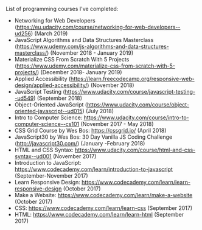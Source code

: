 List of programming courses I've completed:

* Networking for Web Developers (https://eu.udacity.com/course/networking-for-web-developers--ud256) (March 2019)  
* JavaScript Algorithms and Data Structures Masterclass (https://www.udemy.com/js-algorithms-and-data-structures-masterclass/) (November 2018 - January 2019)  
* Materialize CSS From Scratch With 5 Projects (https://www.udemy.com/materialize-css-from-scratch-with-5-projects/) (December 2018- January 2019)  
* Applied Accessibility (https://learn.freecodecamp.org/responsive-web-design/applied-accessibility/) (November 2018)
* JavaScript Testing (https://www.udacity.com/course/javascript-testing--ud549)  (September 2018)    
* Object-Oriented JavaScript (https://www.udacity.com/course/object-oriented-javascript--ud015) (July 2018)  
* Intro to Computer Science: https://www.udacity.com/course/intro-to-computer-science--cs101 (November 2017 - May 2018)  
* CSS Grid Course by Wes Bos: https://cssgrid.io/ (April 2018)  
* JavaScript30 by Wes Bos: 30 Day Vanilla JS Coding Challenge (http://javascript30.com/) (January -February 2018)  
* HTML and CSS Syntax: https://www.udacity.com/course/html-and-css-syntax--ud001  (November 2017)  
* Introduction to JavaScript: https://www.codecademy.com/learn/introduction-to-javascript  (September-November 2017)  
* Learn Responsive Design: https://www.codecademy.com/learn/learn-responsive-design  (October 2017)  
* Make a Website: https://www.codecademy.com/learn/make-a-website  (October 2017)  
* CSS: https://www.codecademy.com/learn/learn-css  (September 2017)  
* HTML: https://www.codecademy.com/learn/learn-html  (September 2017) 



